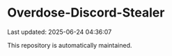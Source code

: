 # Overdose-Discord-Stealer

Last updated: 2025-06-24 04:36:07

This repository is automatically maintained.
